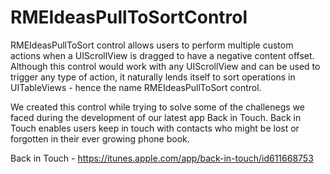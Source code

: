 RMEIdeasPullToSortControl
=========================

RMEIdeasPullToSort control allows users to perform multiple custom actions when a UIScrollView is dragged to have a negative content offset. Although this control would work with any UIScrollView and can be used to trigger any type of action, it naturally lends itself to sort operations in UITableViews - hence the name RMEIdeasPullToSort control.

We created this control while trying to solve some of the challenegs we faced during the development of our latest app Back in Touch. Back in Touch enables users keep in touch with contacts who might be lost or forgotten in their ever growing phone book.

Back in Touch - https://itunes.apple.com/app/back-in-touch/id611668753 


